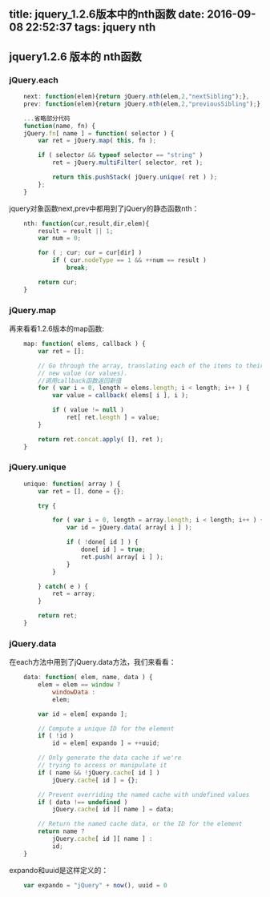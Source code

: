 title: jquery_1.2.6版本中的nth函数
date: 2016-09-08 22:52:37
tags: jquery nth
---

## jquery1.2.6 版本的 nth函数

### jQuery.each
```javascript
	next: function(elem){return jQuery.nth(elem,2,"nextSibling");},
	prev: function(elem){return jQuery.nth(elem,2,"previousSibling");}

	...省略部分代码
	function(name, fn) {
	jQuery.fn[ name ] = function( selector ) {
		var ret = jQuery.map( this, fn );

		if ( selector && typeof selector == "string" )
			ret = jQuery.multiFilter( selector, ret );

			return this.pushStack( jQuery.unique( ret ) );
		};
	}
```

jquery对象函数next,prev中都用到了jQuery的静态函数nth：
```javascript
	nth: function(cur,result,dir,elem){
		result = result || 1;
		var num = 0;

		for ( ; cur; cur = cur[dir] )
			if ( cur.nodeType == 1 && ++num == result )
				break;

		return cur;
	}
```

### jQuery.map
再来看看1.2.6版本的map函数:
```javascript
	map: function( elems, callback ) {
		var ret = [];

		// Go through the array, translating each of the items to their
		// new value (or values).
		//调用callback函数返回新值
		for ( var i = 0, length = elems.length; i < length; i++ ) {
			var value = callback( elems[ i ], i );

			if ( value != null )
				ret[ ret.length ] = value;
		}

		return ret.concat.apply( [], ret );
	}
```

### jQuery.unique
```javascript
	unique: function( array ) {
		var ret = [], done = {};

		try {

			for ( var i = 0, length = array.length; i < length; i++ ) {
				var id = jQuery.data( array[ i ] );

				if ( !done[ id ] ) {
					done[ id ] = true;
					ret.push( array[ i ] );
				}
			}

		} catch( e ) {
			ret = array;
		}

		return ret;
	}
```

### jQuery.data
在each方法中用到了jQuery.data方法，我们来看看：
```javascript
	data: function( elem, name, data ) {
		elem = elem == window ?
			windowData :
			elem;

		var id = elem[ expando ];

		// Compute a unique ID for the element
		if ( !id )
			id = elem[ expando ] = ++uuid;

		// Only generate the data cache if we're
		// trying to access or manipulate it
		if ( name && !jQuery.cache[ id ] )
			jQuery.cache[ id ] = {};

		// Prevent overriding the named cache with undefined values
		if ( data !== undefined )
			jQuery.cache[ id ][ name ] = data;

		// Return the named cache data, or the ID for the element
		return name ?
			jQuery.cache[ id ][ name ] :
			id;
	}
```
expando和uuid是这样定义的：
```javascript
	var expando = "jQuery" + now(), uuid = 0
```